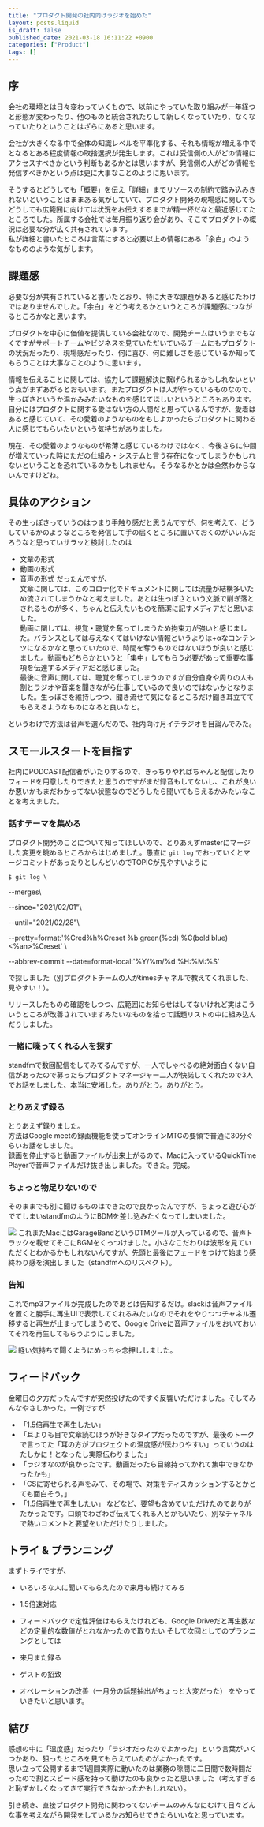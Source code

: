 ```yaml
---
title: "プロダクト開発の社内向けラジオを始めた"
layout: posts.liquid
is_draft: false
published_date: 2021-03-18 16:11:22 +0900
categories: ["Product"]
tags: []
---
```


## 序
会社の環境とは日々変わっていくもので、以前にやっていた取り組みが一年経つと形態が変わったり、他のものと統合されたりして新しくなっていたり、なくなっていたりということはざらにあると思います。

会社が大きくなる中で全体の知識レベルを平準化する、それも情報が増える中でとなるとある程度情報の取捨選択が発生します。これは受信側の人がどの情報にアクセスすべきかという判断もあるかとは思いますが、発信側の人がどの情報を発信すべきかという点は更に大事なことのように思います。

そうするとどうしても「概要」を伝え「詳細」までリソースの制約で踏み込みきれないということはままある気がしていて、プロダクト開発の現場感に関してもどうしても広範囲に向けては状況をお伝えするまでが精一杯だなと最近感じてたところでした。所属する会社では毎月振り返り会があり、そこでプロダクトの概況は必要な分が広く共有されています。  
私が詳細と書いたところは言葉にすると必要以上の情報にある「余白」のようなもののような気がします。

## 課題感
必要な分が共有されていると書いたとおり、特に大きな課題があると感じたわけではありませんでした。「余白」をどう考えるかというところが課題感につながるところかなと思います。

プロダクトを中心に価値を提供している会社なので、開発チームはいうまでもなくですがサポートチームやビジネスを見ていただいているチームにもプロダクトの状況だったり、現場感だったり、何に喜び、何に難しさを感じているか知ってもらうことは大事なことのように思います。

情報を伝えることに関しては、協力して課題解決に繋げられるかもしれないという点がまずあがるとおもいます。またプロダクトは人が作っているものなので、生っぽさというか温かみみたいなものを感じてほしいというところもあります。自分にはプロダクトに関する愛はない方の人間だと思っているんですが、愛着はあると感じていて、その愛着のようなものをもしよかったらプロダクトに関わる人に感じてもらいたいという気持ちがありました。

現在、その愛着のようなものが希薄と感じているわけではなく、今後さらに仲間が増えていった時にただの仕組み・システムと言う存在になってしまうかもしれないということを恐れているのかもしれません。そうなるかとかは全然わからないんですけどね。

## 具体のアクション
その生っぽさっていうのはつまり手触り感だと思うんですが、何を考えて、どうしているかのようなところを発信して手の届くところに置いておくのがいいんだろうなと思っていサラッと検討したのは

- 文章の形式
- 動画の形式
- 音声の形式
だったんですが、  
文章に関しては、このコロナ化でドキュメントに関しては流量が結構多いため流されてしまうかなと考えました。あとは生っぽさという文脈で削ぎ落とされるものが多く、ちゃんと伝えたいものを簡潔に記すメディアだと思いました。  
動画に関しては、視覚・聴覚を奪ってしまうため拘束力が強いと感じました。バランスとしては与えなくてはいけない情報というよりは+αなコンテンツになるかなと思っていたので、時間を奪うものではないほうが良いと感じました。動画もどちらかというと「集中」してもらう必要があって重要な事項を伝達するメディアだと感じました。  
最後に音声に関しては、聴覚を奪ってしまうのですが自分自身や周りの人も割とラジオや音楽を聞きながら仕事しているので良いのではないかとなりました。生っぽさを維持しつつ、聞き流せて気になるところだけ聞き耳立ててもらえるようなものになると良いなと。

というわけで方法は音声を選んだので、社内向け月イチラジオを目論んでみた。

## スモールスタートを目指す
社内にPODCAST配信者がいたりするので、きっちりやればちゃんと配信したりフィードを用意したりできたと思うのですがまだ録音もしてないし、これが良いか悪いかもまだわかってない状態なのでどうしたら聞いてもらえるかみたいなことを考えました。

### 話すテーマを集める
プロダクト開発のことについて知ってほしいので、とりあえずmasterにマージした変更を眺めるところからはじめました。愚直に `git log` でおっていくとマージコミットがあったりとしんどいのでTOPICが見やすいように

    $ git log \

--merges\

--since="2021/02/01"\

--until="2021/02/28"\

--pretty=format:'%Cred%h%Creset %b green(%cd) %C(bold blue)\<%an\>%Creset' \

--abbrev-commit --date=format-local:'%Y/%m/%d %H:%M:%S'

で探しました（別プロダクトチームの人がtimesチャネルで教えてくれました、見やすい！）。

リリースしたものの確認をしつつ、広範囲にお知らせはしてないけれど実はこういうところが改善されていますみたいなものを拾って話題リストの中に組み込んだりしました。

### 一緒に喋ってくれる人を探す
standfmで数回配信をしてみてるんですが、一人でしゃべるの絶対面白くない自信があったので募ったらプロダクトマネージャー二人が快諾してくれたので3人でお話をしました、本当に安堵した。ありがとう。ありがとう。

### とりあえず録る
とりあえず録りました。  
方法はGoogle meetの録画機能を使ってオンラインMTGの要領で普通に30分ぐらいお話をしました。  
録画を停止すると動画ファイルが出来上がるので、Macに入っているQuickTime Playerで音声ファイルだけ抜き出しました。できた。完成。

### ちょっと物足りないので
そのままでも別に聞けるものはできたので良かったんですが、ちょっと遊び心がでてしまいstandfmのようにBDMを差し込みたくなってしまいました。

<img class="in_article" src="/public/images/2021/03/2021-03-18-10.12.55.png">
これまたMacにはGarageBandというDTMツールが入っているので、音声トラックを載せてそこにBGMをくっつけました。小さなこだわりは波形を見ていただくとわかるかもしれないんですが、先頭と最後にフェードをつけて始まり感終わり感を演出しました（standfmへのリスペクト）。

### 告知
これでmp3ファイルが完成したのであとは告知するだけ。slackは音声ファイルを置くと勝手に再生UIで表示してくれるみたいなのでそれをやりつつチャネル遷移すると再生が止まってしまうので、Google Driveに音声ファイルをおいておいてそれを再生してもらうようにしました。

<img class="in_article" src="/public/images/2021/03/Slack ___ec-general___ hey___22_new_items.jpg">
軽い気持ちで聞くようにめっちゃ念押ししました。

## フィードバック
金曜日の夕方だったんですが突然投げたのですぐ反響いただけました。そしてみんなやさしかった。一例ですが

- 「1.5倍再生で再生したい」
- 「耳よりも目で文章読むほうが好きなタイプだったのですが、最後のトークで言ってた「耳の方がプロジェクトの温度感が伝わりやすい」っていうのはたしかに！となったし実際伝わりました」
- 「ラジオなのが良かったです。動画だったら目線持ってかれて集中できなかったかも」
- 「CSに寄せられる声をみて、その場で、対策をディスカッションするとかとても面白そう。」
- 「1.5倍再生で再生したい」
などなど、要望も含めていただけたのでありがたかったです。口頭でわざわざ伝えてくれる人とかもいたり、別なチャネルで熱いコメントと要望をいただけたりしました。

## トライ & プランニング
まずトライですが、

- いろいろな人に聞いてもらえたので来月も続けてみる
- 1.5倍速対応
- フィードバックで定性評価はもらえたけれども、Google Driveだと再生数などの定量的な数値がとれなかったので取りたい
そして次回としてのプランニングとしては

- 来月また録る
- ゲストの招致
- オペレーションの改善（一月分の話題抽出がちょっと大変だった）
をやっていきたいと思います。

## 結び
感想の中に「温度感」だったり「ラジオだったのでよかった」という言葉がいくつかあり、狙ったところを見てもらえていたのがよかったです。  
思い立って公開するまで1週間実際に動いたのは業務の隙間に二日間で数時間だったので割とスピード感を持って動けたのも良かったと思いました（考えすぎると恥ずかしくなってきて実行できなかったかもしれない）。

引き続き、直接プロダクト開発に関わってないチームのみんなにむけて日々どんな事を考えながら開発をしているかお知らせできたらいいなと思っています。


